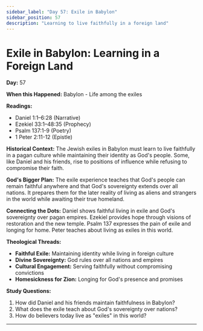 ```yaml
---
sidebar_label: "Day 57: Exile in Babylon"
sidebar_position: 57
description: "Learning to live faithfully in a foreign land"
---
```


# Exile in Babylon: Learning in a Foreign Land

**Day:** 57

**When this Happened:** Babylon - Life among the exiles

**Readings:**
- Daniel 1:1–6:28 (Narrative)
- Ezekiel 33:1–48:35 (Prophecy)
- Psalm 137:1-9 (Poetry)
- 1 Peter 2:11-12 (Epistle)

**Historical Context:** The Jewish exiles in Babylon must learn to live faithfully in a pagan culture while maintaining their identity as God's people. Some, like Daniel and his friends, rise to positions of influence while refusing to compromise their faith.

**God's Bigger Plan:** The exile experience teaches that God's people can remain faithful anywhere and that God's sovereignty extends over all nations. It prepares them for the later reality of living as aliens and strangers in the world while awaiting their true homeland.

**Connecting the Dots:** Daniel shows faithful living in exile and God's sovereignty over pagan empires. Ezekiel provides hope through visions of restoration and the new temple. Psalm 137 expresses the pain of exile and longing for home. Peter teaches about living as exiles in this world.

****Theological Threads:****
- **Faithful Exile:** Maintaining identity while living in foreign culture
- **Divine Sovereignty:** God rules over all nations and empires
- **Cultural Engagement:** Serving faithfully without compromising convictions
- **Homesickness for Zion:** Longing for God's presence and promises

**Study Questions:**
1. How did Daniel and his friends maintain faithfulness in Babylon?
2. What does the exile teach about God's sovereignty over nations?
3. How do believers today live as "exiles" in this world?

---